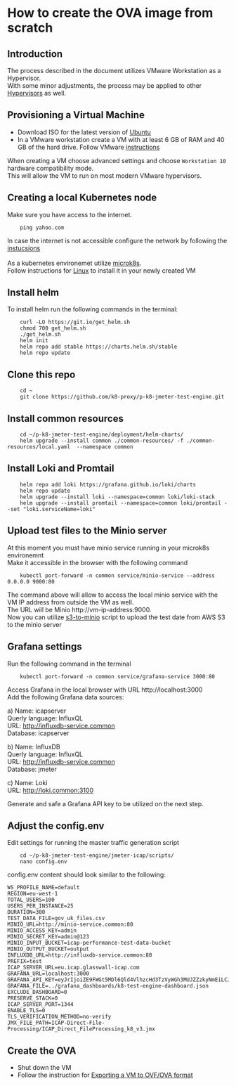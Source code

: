# How to create the OVA image from scratch

## Introduction 

The process described in the document utilizes VMware Workstation as a Hypervisor. <br/>
With some minor adjustments, the process may be applied to other [Hypervisors](https://en.wikipedia.org/wiki/Hypervisor) as well.

## Provisioning a Virtual Machine

- Download ISO for the latest version of [Ubuntu](https://ubuntu.com/download/desktop) 
- In a VMware workstation create a VM with at least 6 GB of RAM and 40 GB of the hard drive. Follow VMware [instructions](https://kb.vmware.com/s/article/1018415)

When creating a VM choose advanced settings and choose `Workstation 10` hardware compatibility mode. <br/>
This will allow the VM to run on most modern VMware hypervisors.

## Creating a local Kubernetes node

Make sure you have access to the internet. 

```
    ping yahoo.com
```
In case the internet is not accessible configure the network by following the [instucsions](https://www.howtoforge.com/linux-basics-set-a-static-ip-on-ubuntu)<br/>
<br/>
As a kubernetes environemet utilize [microk8s](https://microk8s.io/). <br/>
Follow instructions for [Linux](https://microk8s.io/) to install it in your newly created VM <br/>

## Install helm

To install helm run the following commands in the terminal:
```
    curl -LO https://git.io/get_helm.sh
    chmod 700 get_helm.sh
    ./get_helm.sh
    helm init
    helm repo add stable https://charts.helm.sh/stable
    helm repo update
```

## Clone this repo

```
    cd ~
    git clone https://github.com/k8-proxy/p-k8-jmeter-test-engine.git
```

## Install common resources

```
    cd ~/p-k8-jmeter-test-engine/deployment/helm-charts/
    helm upgrade --install common ./common-resources/ -f ./common-resources/local.yaml  --namespace common
```

## Install Loki and Promtail

```
    helm repo add loki https://grafana.github.io/loki/charts
    helm repo update
    helm upgrade --install loki --namespace=common loki/loki-stack
    helm upgrade --install promtail --namespace=common loki/promtail --set "loki.serviceName=loki"   
```

## Upload test files to the Minio server

At this moment you must have minio service running in your microk8s environemnt<br/>
Make it accessible in the browser with the following command
```
    kubectl port-forward -n common service/minio-service --address 0.0.0.0 9000:80
```
The command above will allow to access the local minio service with the VM IP address from outside the VM as well. <br/>
The URL will be Minio http://vm-ip-address:9000.<br/>
Now you can utilize [s3-to-minio](https://github.com/k8-proxy/p-k8-jmeter-test-engine/tree/master/jmeter-icap/scripts/s3-to-minio) script to upload the test date from AWS S3 to the minio server

## Grafana settings

Run the following command in the terminal
```
    kubectl port-forward -n common service/grafana-service 3000:80
```
Access Grafana in the local browser with URL http://localhost:3000 <br/>
Add the following Grafana data sources: <br/> 

a) Name: icapserver <br/> 
   Querly language: InfluxQL <br/> 
   URL: http://influxdb-service.common <br/> 
   Database: icapserver <br/> 

b) Name: InfluxDB <br/> 
   Querly language: InfluxQL <br/> 
   URL: http://influxdb-service.common <br/> 
   Database: jmeter <br/> 

c) Name: Loki <br/> 
   URL: http://loki.common:3100 <br/> 
 
Generate and safe a Grafana API key to be utilized on the next step.

## Adjust the config.env
Edit settings for running the master traffic generation script
```
    cd ~/p-k8-jmeter-test-engine/jmeter-icap/scripts/
    nano config.env
```
config.env content should look similar to the following:
```
WS_PROFILE_NAME=default
REGION=eu-west-1
TOTAL_USERS=100
USERS_PER_INSTANCE=25
DURATION=300
TEST_DATA_FILE=gov_uk_files.csv
MINIO_URL=http://minio-service.common:80
MINIO_ACCESS_KEY=admin
MINIO_SECRET_KEY=admin@123
MINIO_INPUT_BUCKET=icap-performance-test-data-bucket
MINIO_OUTPUT_BUCKET=output
INFLUXDB_URL=http://influxdb-service.common:80
PREFIX=test
ICAP_SERVER_URL=eu.icap.glasswall-icap.com
GRAFANA_URL=localhost:3000
GRAFANA_API_KEY=eyJrIjoiZE9FWGt5MDl6Qld4VlhzcHd3TzVyWGh3MUJZZzkyNmEiLCJuIjoiSk1ldGVyIHRlc3QiLCJpZCI6MX0=
GRAFANA_FILE=../grafana_dashboards/k8-test-engine-dashboard.json
EXCLUDE_DASHBOARD=0
PRESERVE_STACK=0
ICAP_SERVER_PORT=1344
ENABLE_TLS=0
TLS_VERIFICATION_METHOD=no-verify
JMX_FILE_PATH=ICAP-Direct-File-Processing/ICAP_Direct_FileProcessing_k8_v3.jmx
```

## Create the OVA

- Shut down the VM
- Follow the instruction for [Exporting a VM to OVF/OVA format](https://docs.vmware.com/en/VMware-Fusion/11/com.vmware.fusion.using.doc/GUID-16E390B1-829D-4289-8442-270A474C106A.html)